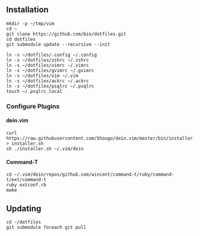 ## Installation

    mkdir -p ~/tmp/vim
    cd ~
    git clone https://github.com/bio/dotfiles.git
    cd dotfiles
    git submodule update --recursive --init

    ln -s ~/dotfiles/.config ~/.config
    ln -s ~/dotfiles/zshrc ~/.zshrc
    ln -s ~/dotfiles/vimrc ~/.vimrc
    ln -s ~/dotfiles/gvimrc ~/.gvimrc
    ln -s ~/dotfiles/vim ~/.vim
    ln -s ~/dotfiles/ackrc ~/.ackrc
    ln -s ~/dotfiles/psqlrc ~/.psqlrc
    touch ~/.psqlrc_local

### Configure Plugins

#### dein.vim

    curl https://raw.githubusercontent.com/Shougo/dein.vim/master/bin/installer.sh > installer.sh
    sh ./installer.sh ~/.vim/dein

#### Command-T

    cd ~/.vim/dein/repos/github.com/wincent/command-t/ruby/command-t/ext/command-t
    ruby extconf.rb
    make

## Updating

    cd ~/dotfiles
    git submodule foreach git pull

